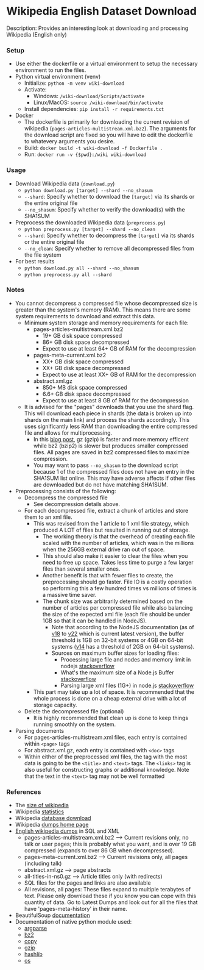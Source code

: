 # Wikipedia English Dataset Download

Description: Provides an interesting look at downloading and processing Wikipedia (English only)


### Setup

 - Use either the dockerfile or a virtual environment to setup the necessary environment to run the files.
 - Python virtual environment (venv)
     - Initialize: `python -m venv wiki-download`
     - Activate: 
        - Windows: `/wiki-download/Scripts/activate`
        - Linux/MacOS: `source /wiki-download/bin/activate`
     - Install dependencies: `pip install -r requirements.txt`
 - Docker
     - The dockerfile is primarily for downloading the current revision of wikipedia (`pages-articles-multistream.xml.bz2`). The arguments for the download script are fixed so you will have to edit the dockerfile to whatevery arguments you desire.
     - Build: `docker build -t wiki-download -f Dockerfile .`
     - Run: `docker run -v {$pwd}:/wiki wiki-download`


### Usage

 - Download Wikipedia data (`download.py`)
     - `python download.py [target] --shard --no_shasum`
     - `--shard`: Specify whether to download the `[target]` via its shards or the entire original file
     - `--no_shasum`: Specify whether to verify the download(s) with the SHA1SUM
 - Preprocess the downloaded Wikipedia data (`preprocess.py`)
     - `python preprocess.py [target] --shard --no_clean`
     - `--shard`: Specify whether to decompress the `[target]` via its shards or the entire original file
     - `--no_clean`: Specify whether to remove all decompressed files from the file system
 - For best results
     - `python download.py all --shard --no_shasum`
     - `python preprocess.py all --shard`


### Notes

 - You cannot decompress a compressed file whose decompressed size is greater than the system's memory (RAM). This means there are some system requirements to download and extract this data.
     - Minimum system storage and memory requirements for each file: 
         - pages-articles-multistream.xml.bz2
             - 19+ GB disk space compressed
             - 86+ GB disk space decompressed
             - Expect to use at least 64+ GB of RAM for the decompression
         - pages-meta-current.xml.bz2
             - XX+ GB disk space compressed
             - XX+ GB disk space decompressed
             - Expect to use at least XX+ GB of RAM for the decompression
         - abstract.xml.gz
             - 850+ MB disk space compressed
             - 6.6+ GB disk space decompressed
             - Expect to use at least 8 GB of RAM for the decompression
     - It is advised for the "pages" downloads that you use the shard flag. This will download each piece in shards (the data is broken up into shards on the main link) and process the shards accordingly. This uses significantly less RAM than downloading the entire compressed file and allows for multiprocessing.
         - In this [blog post](https://blog.online-convert.com/what-are-tar-gz-and-bz2/), gz (gzip) is faster and more memory efficent while bz2 (bzip2) is slower but produces smaller compressed files. All pages are saved in bz2 compressed files to maximize compression.
         - You may want to pass `--no_shasum` to the download script because 1 of the compressed files does not have an entry in the SHA1SUM list online. This may have adverse affects if other files are downloaded but do not have matching SHA1SUM.
 - Preprocessing consists of the following:
     - Decompress the compressed file
         - See decompression details above.
     - For each decompressed file, extract a chunk of articles and store them to an xml file.
         - This was revised from the 1 article to 1 xml file strategy, which produced A LOT of files but resulted in running out of storage. 
             - The working theory is that the overhead of creating each file scaled with the number of articles, which was in the millions when the 256GB external drive ran out of space. 
             - This should also make it easier to clear the files when you need to free up space. Takes less time to purge a few larger files than several smaller ones.
             - Another benefit is that with fewer files to create, the preprocessing should go faster. File IO is a costly operation so performing this a few hundred times vs millions of times is a massive time saver.
             - The chunk size was arbitrarily determined based on the number of articles per compressed file while also balancing the size of the expected xml file (each file should be under 1GB so that it can be handled in NodeJS).
                 - Note that according to the NodeJS documentation (as of [v18](https://nodejs.org/docs/v18.0.0/api/buffer.html#buffer-constants) to [v22](https://nodejs.org/api/buffer.html#buffer-constants) which is current latest version), the buffer threshold is 1GB on 32-bit systems or 4GB on 64-bit systems ([v14](https://nodejs.org/docs/v14.0.0/api/buffer.html#buffer_buffer_constants) has a threshold of 2GB on 64-bit systems).
                 - Sources on maximum buffer sizes for loading files:
                     - Processing large file and nodes and memory limit in nodejs [stackoverflow](https://stackoverflow.com/questions/63553223/processing-large-file-and-nodes-and-memory-limit-in-nodejs#:~:text=Node%20documentation%20states%20the%20maximum,js.)
                     - What's the maximum size of a Node.js Buffer [stackoverflow](https://stackoverflow.com/questions/8974375/whats-the-maximum-size-of-a-node-js-buffer#:~:text=Maximum%20length%20of%20a%20typed,2Gb%20%2D%201byte%20on%2064%2Dbit)
                     - Parsing large xml files (1G+) in node.js [stackoverflow](https://stackoverflow.com/questions/52314871/parsing-large-xml-files-1g-in-node-js)
         - This part may take up a lot of space. It is recommended that the whole process is done on a cheap external drive with a lot of storage capacity.
     - Delete the decompressed file (optional)
         - It is highly recommended that clean up is done to keep things running smoothly on the system.
 - Parsing documents
     - For pages-articles-multistream.xml files, each entry is contained within `<page>` tags
     - For abstract.xml.gz, each entry is contained with `<doc>` tags
     - Within either of the preprocessed xml files, the tag with the most data is going to be the `<title>` and `<text>` tags. The `<links>` tag is also useful for constructing graphs or additional knowledge. Note that the text in the `<text>` tag may not be well formatted


### References

 - The [size of wikipedia](https://en.wikipedia.org/wiki/Wikipedia:Size_of_Wikipedia)
 - Wikipedia [statistics](https://en.wikipedia.org/wiki/Wikipedia:Statistics)
 - Wikipedia [database download](https://en.wikipedia.org/wiki/Wikipedia:Database_download)
 - Wikipedia [dumps home page](https://dumps.wikimedia.org/)
 - [English wikipedia dumps](https://dumps.wikimedia.org/enwiki/) in SQL and XML
     - pages-articles-multistream.xml.bz2 –> Current revisions only, no talk or user pages; this is probably what you want, and is over 19 GB compressed (expands to over 86 GB when decompressed).
     - pages-meta-current.xml.bz2 –> Current revisions only, all pages (including talk)
     - abstract.xml.gz –> page abstracts
     - all-titles-in-ns0.gz –> Article titles only (with redirects)
     - SQL files for the pages and links are also available
     - All revisions, all pages: These files expand to multiple terabytes of text. Please only download these if you know you can cope with this quantity of data. Go to Latest Dumps and look out for all the files that have 'pages-meta-history' in their name.
 - BeautifulSoup [documentation](https://beautiful-soup-4.readthedocs.io/en/latest/)
 - Documentation of native python module used:
     - [argparse](https://docs.python.org/3.9/library/argparse.html)
     - [bz2](https://docs.python.org/3.9/library/bz2.html)
     - [copy](https://docs.python.org/3.9/library/copy.html)
     - [gzip](https://docs.python.org/3.9/library/gzip.html)
     - [hashlib](https://docs.python.org/3.9/library/hashlib.html)
     - [os](https://docs.python.org/3.9/library/os.html)